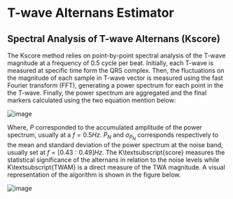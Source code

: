 # T-wave Alternans Estimator
## Spectral Analysis of T-wave Alternans (Kscore)

The Kscore method relies on point-by-point spectral analysis of the T-wave magnitude at a frequency of 0.5 cycle per beat. Initially, each T-wave is measured at specific time form the QRS complex. Then, the fluctuations on the magnitude of each sample in T-wave vector is measured using the fast Fourier transform (FFT), generating a power spectrum for each point in the the T-wave. Finally, the power spectrum are aggregated and the final markers calculated using the two equation mention below:

![image](https://user-images.githubusercontent.com/9551412/135169832-b9ff2abc-0e2f-4bdc-9145-d77cfa9aa814.png)

Where,  $P$ corresponded to the accumulated amplitude of the power spectrum, usually at a $f = 0.5Hz$. $P_{N}$ and $\sigma_{P_{N}}$ corresponds respectively to the mean and standard deviation of the power spectrum at the noise band, usually set at $f=[0.43:0.49]Hz$. The K\textsubscript{score} measures the statistical significance of the alternans in relation to the noise levels while K\textsubscript{TWAM} is a direct measure of the TWA magnitude. A visual representation of the algorithm is shown in the figure below.

![image](https://user-images.githubusercontent.com/9551412/135169912-7b55fe98-3615-4ede-b6b4-8a1ff4684fe7.png)
